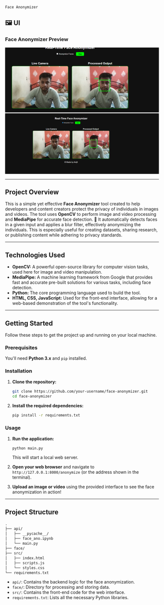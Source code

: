 ```sh
Face Anonymizer
```

## 🖼️ UI

### Face Anonymizer Preview

![User Interface 1](src/F1.png)  
![User Interface 2](src/F2.png)



-----

## Project Overview

This is a simple yet effective **Face Anonymizer** tool created to help developers and content creators protect the privacy of individuals in images and videos. The tool uses **OpenCV** to perform image and video processing and **MediaPipe** for accurate face detection. 🤖 It automatically detects faces in a given input and applies a blur filter, effectively anonymizing the individuals. This is especially useful for creating datasets, sharing research, or publishing content while adhering to privacy standards.

-----

## Technologies Used

  * **OpenCV:** A powerful open-source library for computer vision tasks, used here for image and video manipulation.
  * **MediaPipe:** A machine learning framework from Google that provides fast and accurate pre-built solutions for various tasks, including face detection.
  * **Python:** The core programming language used to build the tool.
  * **HTML, CSS, JavaScript:** Used for the front-end interface, allowing for a web-based demonstration of the tool's functionality.

-----

## Getting Started

Follow these steps to get the project up and running on your local machine.

### Prerequisites

You'll need **Python 3.x** and `pip` installed.

### Installation

1.  **Clone the repository:**

    ```sh
    git clone https://github.com/your-username/face-anonymizer.git
    cd face-anonymizer
    ```

2.  **Install the required dependencies:**

    ```sh
    pip install -r requirements.txt
    ```

### Usage

1.  **Run the application:**

    ```sh
    python main.py
    ```

    This will start a local web server.

2.  **Open your web browser** and navigate to `http://127.0.0.1:8000/anonymize` (or the address shown in the terminal).

3.  **Upload an image or video** using the provided interface to see the face anonymization in action\!

-----

## Project Structure

```
.
├── api/
│   ├── __pycache__/
│   ├── face_ano.ipynb
│   └── main.py
├── face/
├── src/
│   ├── index.html
│   ├── scripts.js
│   └── styles.css
└── requirements.txt
```

  * `api/`: Contains the backend logic for the face anonymization.
  * `face/`: Directory for processing and storing data.
  * `src/`: Contains the front-end code for the web interface.
  * `requirements.txt`: Lists all the necessary Python libraries.